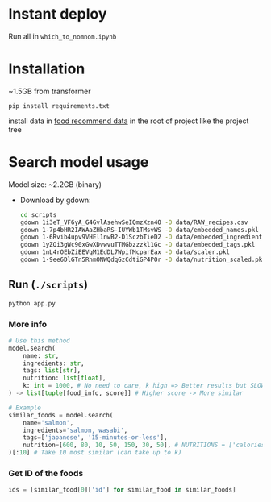 <!-- # Project tree
. NomNom-model
 * [data](./data)
 * [scripts](./scripts)
   * [apis](./scripts/apis)
   * [data](./scripts/data)
   * [model](./scripts/model)
   * [constant.py](./scripts/constant.py)
   * [data_reader.ipynb](./scripts/data_reader.ipynb)
   * [food-recommendation-systems.ipynb](./scripts/food-recommendation-systems.ipynb)
   * [main.py](./scripts/main.py)
   * [offical_preprocess.ipynb](./scripts/offical_preprocess.ipynb)
   * [subtag.txt](./scripts/subtag.txt)
 * [.gitignore](./.gitignore)
 * [README.md](./README.md)
 * [requirements.txt](./requirements.txt) -->
# Instant deploy
Run all in `which_to_nomnom.ipynb`

# Installation
~1.5GB from transformer
```
pip install requirements.txt
```
install data in [food recommend data](https://www.kaggle.com/code/ngohoantamhuy/food-recommendation-systems/input?select=RAW_recipes.csv&fbclid=IwAR0WfEgG5ycCFpElFpi5BQpm0CujFczIxra42EvMgAWKUfU2Bit4gCKVMRc) in the root of project like the project tree

# Search model usage
Model size: ~2.2GB (binary)
- Download by gdown:
    ```bash
    cd scripts
    gdown 1i3eT_VF6yA_G4GvlAsehwSeIQmzXzn40 -O data/RAW_recipes.csv
    gdown 1-7p4bHR2IAWAaZHbaRS-IUYWb1TMsvWS -O data/embedded_names.pkl
    gdown 1-6Rvib4upv9VHEl1nwB2-D1SczbTieD2 -O data/embedded_ingredients.pkl
    gdown 1yZQi3gWc90xGwXDvwvuTTMGbzzzkl1Gc -O data/embedded_tags.pkl
    gdown 1nL4rOEbZiEEVqM1EdDL7WpifMcparEax -O data/scaler.pkl
    gdown 1-9ee6DlGTn5RhmONWQdqGzCdtiGP4POr -O data/nutrition_scaled.pkl
    ```
## Run (`./scripts`)
```bash
python app.py
```

### More info
```python
# Use this method
model.search(
    name: str, 
    ingredients: str,
    tags: list[str],
    nutrition: list[float],
    k: int = 1000, # No need to care, k high => Better results but SLOWER. inbox Tri Duc for more hot hot hot info!
) -> list[tuple[food_info, score]] # Higher score -> More similar
```
```python
# Example
similar_foods = model.search(
    name='salmon',
    ingredients='salmon, wasabi',
    tags=['japanese', '15-minutes-or-less'],
    nutrition=[600, 80, 10, 50, 150, 30, 50], # NUTRITIONS = ['calories', 'fat', 'sugar', 'sodium', 'protein', 'saturated_fat', 'carbohydrates']
)[:10] # Take 10 most similar (can take up to k)
```
### Get ID of the foods
```python
ids = [similar_food[0]['id'] for similar_food in similar_foods]
```